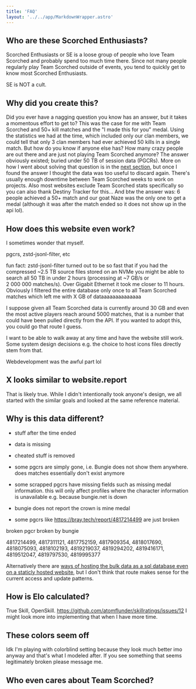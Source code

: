 ```yaml
---
title: 'FAQ'
layout: '../../app/MarkdownWrapper.astro'
---
```


## Who are these Scorched Enthusiasts?

Scorched Enthusiasts or SE is a loose group of people who love Team Scorched and probably spend too much time there. Since not many people regularly play Team Scorched outside of events, you tend to quickly get to know most Scorched Enthusiasts.

SE is NOT a cult.

## Why did you create this?

Did you ever have a nagging question you know has an answer, but it takes a momentous effort to get to? This was the case for me with Team Scorched and 50+&#160;kill matches and the "I made this for you" medal. Using the statistics we had at the time, which included only our clan members, we could tell that only 3 clan members had ever achieved 50&#160;kills in a single match. But how do you know if anyone else has? How many crazy people are out there and are just not playing Team Scorched anymore? The answer obviously existed; buried under 50&#160;TB of session data (PGCRs). More on how I went about solving that question is in the [next section](#how-does-this-website-even-work), but once I found the answer I thought the data was too useful to discard again. There's usually enough downtime between Team Scorched weeks to work on projects. Also most websites exclude Team Scorched stats specifically so you can also thank Destiny Tracker for this... And btw the answer was: 6 people achieved a 50+&#160;match and our goat Naze was the only one to get a medal (although it was after the match ended so it does not show up in the api lol).

## How does this website even work?

I sometimes wonder that myself.

pgcrs, zstd-jsonl-filter, etc

fun fact: zstd-jsonl-filter turned out to be so fast that if you had the compressed ~2.5&#160;TB source files stored on an NVMe you might be able to search all 50 TB in under 2&#160;hours (processing at ~7&#160;GB/s or 2&#160;000&#160;000&#160;matches/s). Over Gigabit Ethernet it took me closer to 11 hours. Obviously I filtered the entire database only once to all Team Scorched matches which left me with X GB of dataaaaaaaaaaaaaa

I suppose given all Team Scorched data is currently around 30 GB and even the most active players reach around 5000 matches, that is a number that could have been pulled directly from the API. If you wanted to adopt this, you could go that route I guess.

I want to be able to walk away at any time and have the website still work. Some system design decisions e.g. the choice to host icons files directly stem from that.

Webdevelopment was the awful part lol

## X looks similar to website.report

That is likely true. While I didn't intentionally took anyone's design, we all started with the similar goals and looked at the same reference material.

## Why is this data different?

- stuff after the time ended
- data is missing
- cheated stuff is removed

- some pgcrs are simply gone, i.e. Bungie does not show them anywhere. does matches essentially don't exist anymore
- some scrapped pgcrs have missing fields such as missing medal information. this will only affect profiles where the character information is unavailable e.g. because bungie.net is down

- bungie does not report the crown is mine medal

- some pgcrs like https://bray.tech/report/4817214499 are just broken

broken pgcr broken by bungie

4817214499, 4817311121, 4817752159, 4817909354, 4818017690, 4818075093, 4818102193, 4819219037, 4819294202, 4819416171, 4819512047, 4819797530, 4819995377


Alternatively there are [ways of hosting the bulk data as a sql database even on a staticly hosted website](https://phiresky.github.io/blog/2021/hosting-sqlite-databases-on-github-pages/), but I don't think that route makes sense for the current access and update patterns.

## How is Elo calculated?

True Skill, OpenSkill. https://github.com/atomflunder/skillratings/issues/12 I might look more into implementing that when I have more time.

## These colors seem off

Idk I'm playing with colorblind setting because they look much better imo anyway and that's what I modeled after. If you see something that seems legitimately broken please message me.

## Who even cares about Team Scorched?

